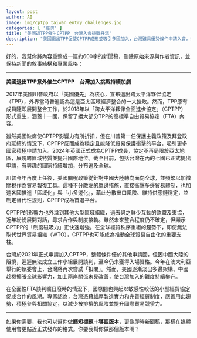 ```yaml
---
layout: post
author: AI
image: img/cptpp_taiwan_entry_challenges.jpg
categories: [ '經濟' ]
title: "美國退TPP催生CPTPP　台灣入會挑戰升溫"  
description: "美國退出TPP促使CPTPP成形並吸引多國加入，台灣雖具優勢條件申請入會，卻因中國阻撓及地緣政治壓力面臨更大挑戰。"  "
---
```

好的，我幫你將內容重整成一篇約600字的新聞稿，刪除原始來源與作者資訊，並保持新聞的敘事結構和專業風格：  

---

**美國退出TPP意外催生CPTPP　台灣加入挑戰持續加劇**  

2017年美國川普政府以「美國優先」為核心，宣布退出跨太平洋夥伴協定（TPP），外界當時普遍認為這是亞太區域經濟整合的一大挫敗。然而，TPP原有成員隨即展開整合工作，於2018年以「跨太平洋夥伴全面進步協定」（CPTPP）形式重生，涵蓋十一國，保留了絕大部分TPP的高標準自由貿易協定（FTA）內容。  

雖然美國缺席使CPTPP影響力有所折扣，但在川普第一任保護主義政策及拜登政府延續的情況下，CPTPP反而成為穩定且能降低貿易保護衝擊的平台，吸引更多國家積極申請加入。2024年英國正式成為CPTPP成員，協定不再局限於亞太地區，展現跨區域特質並提升國際地位。截至目前，包括台灣在內的七國已正式提出申請，有興趣的國家持續增加，分布遍及全球。  

川普今年再度上任後，美國關稅政策從針對中國大陸轉向面向全球，並頻繁以加徵關稅作為貿易報復工具。這種不分敵友的單邊措施，直接衝擊多邊貿易體制，也加速各國推進「區域化」與「小多邊化」，藉此分散出口風險、維持供應鏈穩定，並制定替代性規則，CPTPP成為首選平台。  

CPTPP的影響力也外溢到其他大型區域組織，過去與之鮮少互動的歐盟及東協，近年紛紛展開對話，尋求合作與制度接軌。雖然未來整合程度仍不確定，但顯示CPTPP的「制度磁吸力」正快速增強。在全球經貿秩序重組的趨勢下，即使無法取代世界貿易組織（WTO），CPTPP也可能成為推動全球貿易自由化的重要支柱。  

台灣於2021年正式申請加入CPTPP，整體條件優於其他申請國，但因中國大陸的阻撓，遲遲無法成立工作小組展開談判，至今仍未獲得入場資格。今年在澳大利亞舉行的執委會上，台灣將再次嘗試「扣關」。然而，美國逐漸淡出多邊架構、中國趁機擴張全球影響力，加上兩岸關係未見改善，使台灣加入的難度持續攀升。  

在全面性FTA談判曠日廢時的情況下，國際間也興起以敏感性較低的小型經貿協定促成合作的風潮。專家認為，台灣憑藉雄厚製造實力和完善經貿制度，應善用此趨勢，積極參與相關協定，以減少被排擠的風險並提升國際貿易競爭力。  

---

如果你需要，我也可以幫你做**簡短標題＋導語版本**，更像即時新聞稿，那樣在媒體使用會更貼近正式發布的格式。你要我幫你做那個版本嗎？